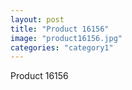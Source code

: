 ```yaml
---
layout: post
title: "Product 16156"
image: "product16156.jpg"
categories: "category1"
---
```

Product 16156
